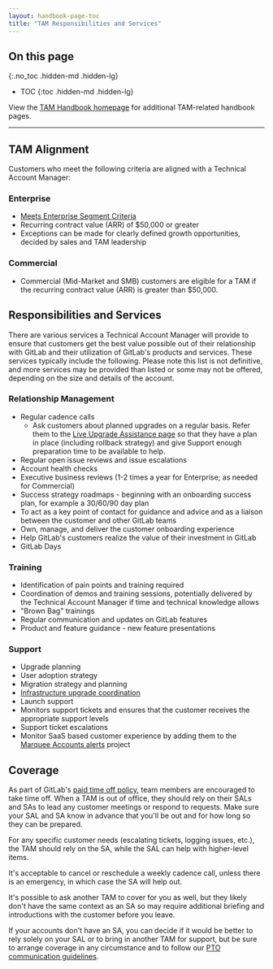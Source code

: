 ```yaml
---
layout: handbook-page-toc
title: "TAM Responsibilities and Services"
---
```


## On this page
{:.no_toc .hidden-md .hidden-lg}

- TOC
{:toc .hidden-md .hidden-lg}

View the [TAM Handbook homepage](/handbook/customer-success/tam/) for additional TAM-related handbook pages.

---

## TAM Alignment

Customers who meet the following criteria are aligned with a Technical Account Manager:

### Enterprise

- [Meets Enterprise Segment Criteria](https://about.gitlab.com/handbook/sales/field-operations/gtm-resources/#segmentation)
- Recurring contract value (ARR) of $50,000 or greater
- Exceptions can be made for clearly defined growth opportunities, decided by sales and TAM leadership

### Commercial

 - Commercial (Mid-Market and SMB) customers are eligible for a TAM if the recurring contract value (ARR) is greater than $50,000.

## Responsibilities and Services

There are various services a Technical Account Manager will provide to ensure that customers get the best value possible out of their relationship with GitLab and their utilization of GitLab's products and services. These services typically include the following. Please note this list is not definitive, and more services may be provided than listed or some may not be offered, depending on the size and details of the account.

### Relationship Management

- Regular cadence calls
  - Ask customers about planned upgrades on a regular basis. Refer them to the [Live Upgrade Assistance page](/support/scheduling-live-upgrade-assistance.html#how-do-i-schedule-live-upgrade-assistance) so that they have a plan in place (including rollback strategy) and give Support enough preparation time to be available to help.
- Regular open issue reviews and issue escalations
- Account health checks
- Executive business reviews (1-2 times a year for Enterprise; as needed for Commercial)
- Success strategy roadmaps - beginning with an onboarding success plan, for example a 30/60/90 day plan
- To act as a key point of contact for guidance and advice and as a liaison between the customer and other GitLab teams
- Own, manage, and deliver the customer onboarding experience
- Help GitLab's customers realize the value of their investment in GitLab
- GitLab Days

### Training

- Identification of pain points and training required
- Coordination of demos and training sessions, potentially delivered by the Technical Account Manager if time and technical knowledge allows
- "Brown Bag" trainings
- Regular communication and updates on GitLab features
- Product and feature guidance - new feature presentations

### Support

- Upgrade planning
- User adoption strategy
- Migration strategy and planning
- [Infrastructure upgrade coordination](/handbook/customer-success/tam/services/infrastructure-upgrade)
- Launch support
- Monitors support tickets and ensures that the customer receives the appropriate support levels
- Support ticket escalations
- Monitor SaaS based customer experience by adding them to the [Marquee Accounts alerts](https://gitlab.com/gitlab-com/gl-infra/marquee-account-alerts) project



## Coverage

As part of GitLab's [paid time off policy](/handbook/paid-time-off/), team members are encouraged to take time off. When a TAM is out of office, they should rely on their SALs and SAs to lead any customer meetings or respond to requests. Make sure your SAL and SA know in advance that you'll be out and for how long so they can be prepared.

For any specific customer needs (escalating tickets, logging issues, etc.), the TAM should rely on the SA, while the SAL can help with higher-level items.

It's acceptable to cancel or reschedule a weekly cadence call, unless there is an emergency, in which case the SA will help out.

It's possible to ask another TAM to cover for you as well, but they likely don't have the same context as an SA so may require additional briefing and introductions with the customer before you leave.

If your accounts don't have an SA, you can decide if it would be better to rely solely on your SAL or to bring in another TAM for support, but be sure to arrange coverage in any circumstance and to follow our [PTO communication guidelines](/handbook/paid-time-off/#communicating-your-time-off).

